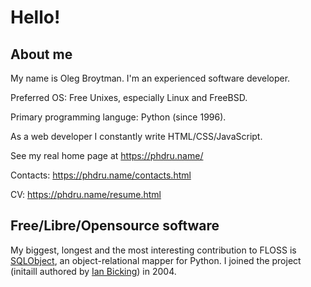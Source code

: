 # Hello!

## About me

My name is Oleg Broytman. I'm an experienced software developer.

Preferred OS: Free Unixes, especially Linux and FreeBSD.

Primary programming languge: Python (since 1996).

As a web developer I constantly write HTML/CSS/JavaScript.

See my real home page at https://phdru.name/

Contacts: https://phdru.name/contacts.html

CV: https://phdru.name/resume.html

## Free/Libre/Opensource software

My biggest, longest and the most interesting contribution to FLOSS is
[SQLObject](https://github.com/sqlobject/sqlobject), an
object-relational mapper for Python. I joined the project (initaill
authored by
[Ian Bicking](https://www.ianbicking.org/projects.html#pythonweb)) in 2004.
